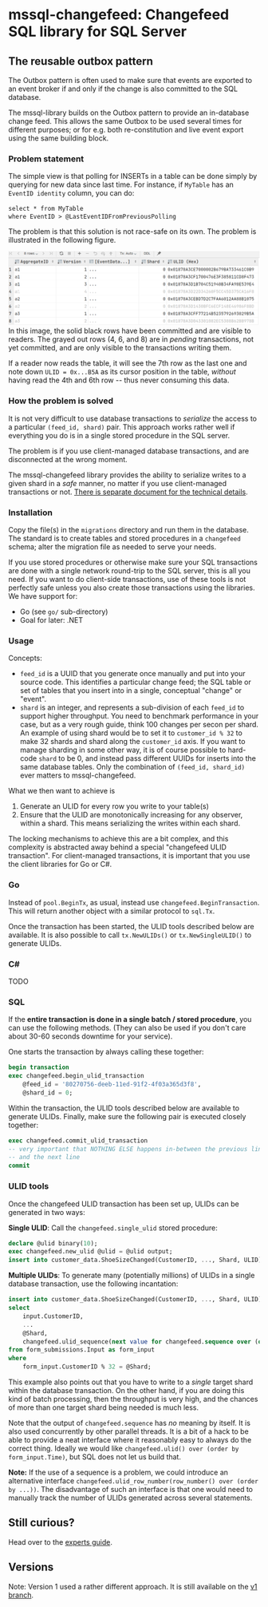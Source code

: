 # mssql-changefeed: Changefeed SQL library for SQL Server

## The reusable outbox pattern

The Outbox pattern is often used to make sure that events are exported
to an event broker if and only if the change is also committed to the SQL database.

The mssql-library builds on the Outbox pattern to provide an in-database
change feed. This allows the same Outbox to be used several times for different
purposes; or for e.g. both re-constitution and live event export using
the same building block.



### Problem statement
The simple view is that polling for INSERTs in a table can be done
simply by querying for new data since last time. For instance,
if `MyTable` has an `EventID identity` column, you can do: 
```
select * from MyTable
where EventID > @LastEventIDFromPreviousPolling  
```

The problem is that this solution is not race-safe
on its own. The problem is illustrated in the following
figure.

![Illustration of multiple concurrent inserts into a SQL table](bottom-of-table.png)
In this image, the solid black rows have been committed and are visible
to readers. The grayed out rows (4, 6, and 8) are in *pending* transactions,
not yet committed, and are only visible to the transactions writing them.

If a reader now reads the table, it will see the 7th row as the last
one and note down `ULID = 0x...B5A` as its cursor position in the table,
*without* having read the 4th and 6th row -- thus never consuming this data.

### How the problem is solved

It is not very difficult to use database transactions to *serialize* the
access to a particular `(feed_id, shard)` pair. This approach works rather
well if everything you do is in a single stored procedure in the SQL server.

The problem is if you use client-managed database transactions, and are
disconnected at the wrong moment.

The mssql-changefeed library provides the ability to serialize writes
to a given shard in a *safe* manner, no matter if you use client-managed
transactions or not. [There is separate document
for the technical details](EXPERTS-GUIDE.md).

### Installation

Copy the file(s) in the `migrations` directory and run them in the database.
The standard is to create tables and stored procedures in a `changefeed`
schema; alter the migration file as needed to serve your needs.

If you use stored procedures or otherwise make sure your SQL transactions
are done with a single network round-trip to the SQL server, this is all
you need. If you want to do client-side transactions, use of these tools
is not perfectly safe unless you also create those transactions
using the libraries. We have support for:

* Go (see `go/` sub-directory)
* Goal for later: .NET

### Usage

Concepts:

* `feed_id` is a UUID that you generate once manually and put into your
  source code. This identifies a particular change feed; the SQL table
  or set of tables that you insert into in a single, conceptual "change"
  or "event".
* `shard` is an integer, and represents a sub-division of each `feed_id`
  to support higher throughput. You need to benchmark performance
  in your case, but as a very rough guide, think 100 changes per secon
  per shard. An example of using shard would be to set it to `customer_id % 32`
  to make 32 shards and shard along the `customer_id` axis.
  If you want to manage sharding in some other way, it is of course
  possible to hard-code `shard` to be 0, and instead pass different
  UUIDs for inserts into the same database tables. Only the combination
  of `(feed_id, shard_id)` ever matters to mssql-changefeed.

What we then want to achieve is

1) Generate an ULID for every row you write to your table(s) 
2) Ensure that the ULID are monotonically increasing for any observer,
   within a shard. This means serializing the writes within each
   shard.

The locking mechanisms to achieve this are a bit complex, and this complexity
is abstracted away behind a special "changefeed ULID transaction".
For client-managed transactions, it is important that you use the client
libraries for Go or C#.

### Go

Instead of `pool.BeginTx`, as usual, instead use `changefeed.BeginTransaction`.
This will return another object with a similar protocol to `sql.Tx`.

Once the transaction has been started, the ULID tools described below are
available. It is also possible to call `tx.NewULIDs()` or `tx.NewSingleULID()`
to generate ULIDs.

### C#

TODO

### SQL

If the **entire transaction is done in a single batch / stored procedure**,
you can use the following methods. (They can also be used if you don't care about
30-60 seconds downtime for your service).

One starts the transaction by always calling these together:
```sql
begin transaction
exec changefeed.begin_ulid_transaction
    @feed_id = '80270756-deeb-11ed-91f2-4f03a365d3f8',
    @shard_id = 0;
```

Within the transaction, the ULID tools described below are available to
generate ULIDs. Finally, make sure the following pair is executed
closely together:
```sql
exec changefeed.commit_ulid_transaction
-- very important that NOTHING ELSE happens in-between the previous line
-- and the next line
commit
```

### ULID tools

Once the changefeed ULID transaction has been set up, ULIDs can be generated
in two ways:

**Single ULID**: Call the `changefeed.single_ulid` stored procedure:
```sql
declare @ulid binary(10);
exec changefeed.new_ulid @ulid = @ulid output;
insert into customer_data.ShoeSizeChanged(CustomerID, ..., Shard, ULID) values (..., @Shard, @ULID);
```

**Multiple ULIDs**: To generate many (potentially millions) of ULIDs in a single
database transaction, use the following incantation:

```sql
insert into customer_data.ShoeSizeChanged(CustomerID, ..., Shard, ULID)
select
    input.CustomerID,
    ...
    @Shard,
    changefeed.ulid_sequence(next value for changefeed.sequence over (order by form_input.Time))
from form_submissions.Input as form_input
where
    form_input.CustomerID % 32 = @Shard;
```
This example also points out that you have to write to a *single*
target shard within the database transaction. On the other hand,
if you are doing this kind of batch processing, then the throughput
is very high, and the chances of more than one target shard being
needed is much less.

Note that the output of `changefeed.sequence` has *no* meaning by itself.
It is also used concurrently by other parallel threads.
It is a bit of a hack to be able to provide a neat interface where it
reasonably easy to always do the correct thing. Ideally we would
like `changefeed.ulid() over (order by form_input.Time)`, but SQL
does not let us build that.

**Note:** If the use of a sequence is a problem, we could introduce an alternative
interface `changefeed.ulid_row_number(row_number() over (order by ...))`.
The disadvantage of such an interface is that one would need to manually
track the number of ULIDs generated across several statements.

## Still curious?

Head over to the [experts guide](EXPERTS-GUIDE.md).

## Versions
Note: Version 1 used a rather different approach. It is
still available on the [v1 branch](TODO).
